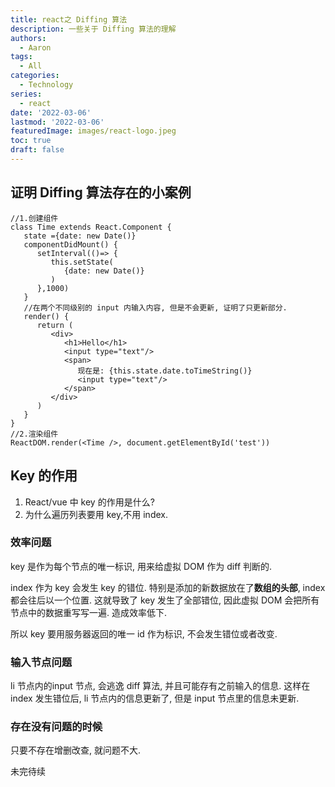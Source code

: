 ```yaml
---
title: react之 Diffing 算法
description: 一些关于 Diffing 算法的理解
authors:
  - Aaron
tags:
  - All
categories:
  - Technology
series:
  - react
date: '2022-03-06'
lastmod: '2022-03-06'
featuredImage: images/react-logo.jpeg
toc: true
draft: false
---
```


## 证明 Diffing 算法存在的小案例

```react
//1.创建组件
class Time extends React.Component {
   state ={date: new Date()}
   componentDidMount() {
      setInterval(()=> {
         this.setState(
            {date: new Date()}
         )
      },1000)
   }
   //在两个不同级别的 input 内输入内容, 但是不会更新, 证明了只更新部分.
   render() {
      return (
         <div>
            <h1>Hello</h1>
            <input type="text"/>
            <span>
               现在是: {this.state.date.toTimeString()}
               <input type="text"/>
            </span>
         </div>
      )
   }
}
//2.渲染组件
ReactDOM.render(<Time />, document.getElementById('test'))
```

## Key 的作用

1. React/vue 中 key 的作用是什么?
2. 为什么遍历列表要用 key,不用 index.

### 效率问题

key 是作为每个节点的唯一标识, 用来给虚拟 DOM 作为 diff 判断的.

index 作为 key 会发生 key 的错位. 特别是添加的新数据放在了**数组的头部**, index 都会往后以一个位置. 这就导致了 key 发生了全部错位, 因此虚拟 DOM 会把所有节点中的数据重写写一遍. 造成效率低下.

所以 key 要用服务器返回的唯一 id 作为标识, 不会发生错位或者改变.

### 输入节点问题

li 节点内的input 节点, 会逃逸 diff 算法, 并且可能存有之前输入的信息. 这样在 index 发生错位后, li 节点内的信息更新了, 但是 input 节点里的信息未更新.

### 存在没有问题的时候

只要不存在增删改查, 就问题不大.

未完待续